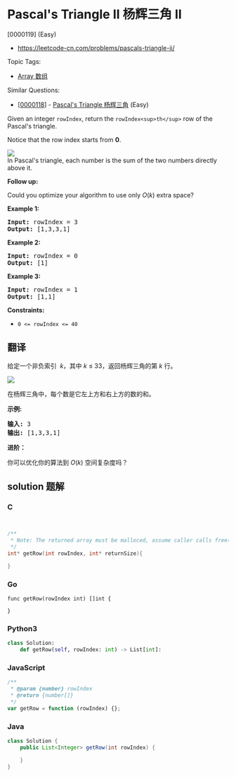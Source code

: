 # Pascal's Triangle II 杨辉三角 II

[0000119] (Easy)

- https://leetcode-cn.com/problems/pascals-triangle-ii/

Topic Tags:

- [Array 数组](https://leetcode-cn.com/tag/array/)

Similar Questions:

- [[0000118](https://leetcode-cn.com/problems/pascals-triangle/)] - [Pascal's Triangle 杨辉三角](./0000118.pascals-triangle.md) (Easy)

Given an integer `rowIndex`, return the `rowIndex<sup>th</sup>` row of the Pascal's triangle.

Notice that the row index starts from **0**.

![](https://upload.wikimedia.org/wikipedia/commons/0/0d/PascalTriangleAnimated2.gif)  
In Pascal's triangle, each number is the sum of the two numbers directly above it.

**Follow up:**

Could you optimize your algorithm to use only _O_(_k_) extra space?

**Example 1:**

<pre><strong>Input:</strong> rowIndex = 3
<strong>Output:</strong> [1,3,3,1]
</pre>

**Example 2:**

<pre><strong>Input:</strong> rowIndex = 0
<strong>Output:</strong> [1]
</pre>

**Example 3:**

<pre><strong>Input:</strong> rowIndex = 1
<strong>Output:</strong> [1,1]
</pre>

**Constraints:**

- `0 <= rowIndex <= 40`

## 翻译

给定一个非负索引  *k*，其中 *k* ≤ 33，返回杨辉三角的第 _k_ 行。

![](https://upload.wikimedia.org/wikipedia/commons/0/0d/PascalTriangleAnimated2.gif)

在杨辉三角中，每个数是它左上方和右上方的数的和。

**示例:**

<pre><strong>输入:</strong> 3
<strong>输出:</strong> [1,3,3,1]
</pre>

**进阶：**

你可以优化你的算法到 _O_(_k_) 空间复杂度吗？

## solution 题解

### C

```c


/**
 * Note: The returned array must be malloced, assume caller calls free().
 */
int* getRow(int rowIndex, int* returnSize){

}
```

### Go

```golang
func getRow(rowIndex int) []int {

}
```

### Python3

```python
class Solution:
    def getRow(self, rowIndex: int) -> List[int]:
```

### JavaScript

```javascript
/**
 * @param {number} rowIndex
 * @return {number[]}
 */
var getRow = function (rowIndex) {};
```

### Java

```java
class Solution {
    public List<Integer> getRow(int rowIndex) {

    }
}
```
